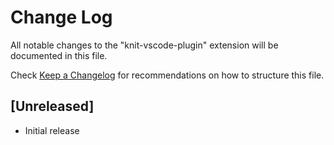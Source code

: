 # Change Log

All notable changes to the "knit-vscode-plugin" extension will be documented in this file.

Check [Keep a Changelog](http://keepachangelog.com/) for recommendations on how to structure this file.

## [Unreleased]

- Initial release